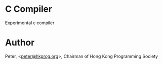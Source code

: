 # C Compiler

Experimental c compiler

# Author

Peter, \<peter@hkprog.org>, Chairman of Hong Kong Programming Society

